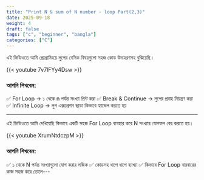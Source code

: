```yaml
---
title: "Print N & sum of N number - loop Part(2,3)"
date: 2025-09-18
weight: 4
draft: false
tags: ["c", "beginner", "bangla"]
categories: ["C"]
---
```


এই ভিডিওতে আমি প্রোগ্রামিংয়ে লুপের বেসিক বিষয়গুলো সহজ কোড উদাহরণসহ বুঝিয়েছি।

{{< youtube 7v7lFYy4Dsw >}}

### আপনি শিখবেন:

✅ For Loop → ১ থেকে n পর্যন্ত সংখ্যা প্রিন্ট করা
✅ Break & Continue → লুপের প্রবাহ নিয়ন্ত্রণ করা
✅ Infinite Loop → লুপ এক্সপ্রেশন ছাড়া কিভাবে হ্যান্ডেল করতে হয়

---

এই ভিডিওতে আমি দেখিয়েছি কিভাবে একটি সহজ For Loop ব্যবহার করে N সংখ্যার যোগফল বের করতে হয়।

{{< youtube XrumNtdczpM >}}

### আপনি শিখবেন:

✅ ১ থেকে N পর্যন্ত সংখ্যাগুলো যোগ করার লজিক
✅ কোডসহ ধাপে ধাপে ব্যাখ্যা
✅ কিভাবে For Loop বারবারের কাজ সহজ করে তোলে---
